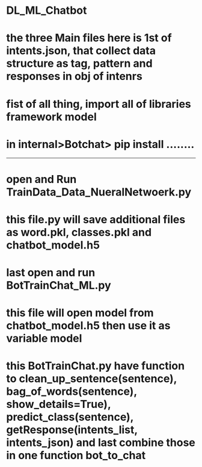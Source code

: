 # DL_ML_Chatbot

# the three Main files here is 1st of intents.json, that collect data structure as tag, pattern and responses in obj of intenrs
# fist of all thing, import all of libraries framework model
# in internal>Botchat> pip install ........

________________

# open and Run TrainData_Data_NueralNetwoerk.py
# this file.py will save additional files as word.pkl, classes.pkl and chatbot_model.h5

# last open and run BotTrainChat_ML.py
# this file will open model from chatbot_model.h5 then use it as variable model
# this BotTrainChat.py have function to clean_up_sentence(sentence), bag_of_words(sentence), show_details=True), predict_class(sentence), getResponse(intents_list, intents_json) and last combine those in one function bot_to_chat
